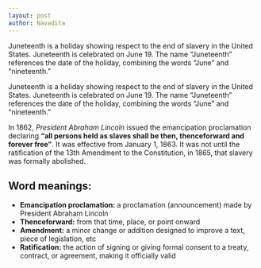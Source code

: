 ```yaml
---
layout: post
author: Navadita
---
```


Juneteenth is a holiday showing respect to the end of slavery in the United States. Juneteenth is celebrated on June 19. The name “Juneteenth” references the date of the holiday, combining the words “June” and “nineteenth.”

Juneteenth is a holiday showing respect to the end of slavery in the United States. Juneteenth is celebrated on June 19. The name “Juneteenth” references the date of the holiday, combining the words “June” and “nineteenth.”

In 1862, *President Abraham Lincoln* issued the emancipation proclamation  declaring **“all persons held as slaves shall be then, thenceforward and forever free”**. It was effective from January 1, 1863. It was not until the ratification of the 13th Amendment to the Constitution, in 1865, that slavery was formally abolished.


## Word meanings:

- **Emancipation proclamation:** a proclamation (announcement) made by President Abraham Lincoln
- **Thenceforward:** from that time, place, or point onward
- **Amendment:** a minor change or addition designed to improve a text, piece of legislation, etc
- **Ratification:** the action of signing or giving formal consent to a treaty, contract, or agreement, making it officially valid